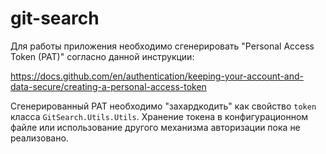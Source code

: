 # git-search
Для работы приложения необходимо сгенерировать "Personal Access Token (PAT)" согласно данной инструкции:

https://docs.github.com/en/authentication/keeping-your-account-and-data-secure/creating-a-personal-access-token

Сгенерированный PAT необходимо "захардкодить" как свойство `token` класса `GitSearch.Utils.Utils`.
Хранение токена в конфигурационном файле или использование другого механизма авторизации пока не реализовано.
